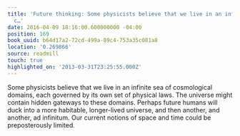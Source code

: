 ```yaml
---
title: 'Future thinking: Some physicists believe that we live in an infinite sea of
  c…'
date: 2016-04-09 18:16:00.600000000 -04:00
position: 169
book_uuid: b64d17a2-72cd-499a-89c4-753a35c081a8
location: '0.269866'
source: readmill
touch: true
highlighted_on: '2013-03-31T23:25:55.000Z'
---
```


Some physicists believe that we live in an infinite sea of cosmological domains, each governed by its own set of physical laws. The universe might contain hidden gateways to these domains. Perhaps future humans will duck into a more habitable, longer-lived universe, and then another, and another, ad infinitum. Our current notions of space and time could be preposterously limited.